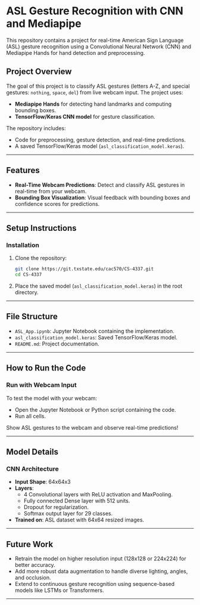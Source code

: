 # ASL Gesture Recognition with CNN and Mediapipe

This repository contains a project for real-time American Sign Language (ASL) gesture recognition using a Convolutional Neural Network (CNN) and Mediapipe Hands for hand detection and preprocessing.

## Project Overview

The goal of this project is to classify ASL gestures (letters A-Z, and special gestures: `nothing`, `space`, `del`) from live webcam input. The project uses:
- **Mediapipe Hands** for detecting hand landmarks and computing bounding boxes.
- **TensorFlow/Keras CNN model** for gesture classification.

The repository includes:
- Code for preprocessing, gesture detection, and real-time predictions.
- A saved TensorFlow/Keras model (`asl_classification_model.keras`).

---

## Features

- **Real-Time Webcam Predictions**: Detect and classify ASL gestures in real-time from your webcam.
- **Bounding Box Visualization**: Visual feedback with bounding boxes and confidence scores for predictions.

---

## Setup Instructions

### Installation

1. Clone the repository:
   ```bash
   git clone https://git.txstate.edu/cac570/CS-4337.git
   cd CS-4337
   ```
2. Place the saved model (`asl_classification_model.keras`) in the root directory.

---

## File Structure

- `ASL_App.ipynb`: Jupyter Notebook containing the implementation.
- `asl_classification_model.keras`: Saved TensorFlow/Keras model.
- `README.md`: Project documentation.

---

## How to Run the Code

### Run with Webcam Input

To test the model with your webcam:
- Open the Jupyter Notebook or Python script containing the code.
- Run all cells.

Show ASL gestures to the webcam and observe real-time predictions!

---

## Model Details

### CNN Architecture
- **Input Shape**: 64x64x3
- **Layers**:
  - 4 Convolutional layers with ReLU activation and MaxPooling.
  - Fully connected Dense layer with 512 units.
  - Dropout for regularization.
  - Softmax output layer for 29 classes.
- **Trained on**: ASL dataset with 64x64 resized images.

---

## Future Work

- Retrain the model on higher resolution input (128x128 or 224x224) for better accuracy.
- Add more robust data augmentation to handle diverse lighting, angles, and occlusion.
- Extend to continuous gesture recognition using sequence-based models like LSTMs or Transformers.

---

